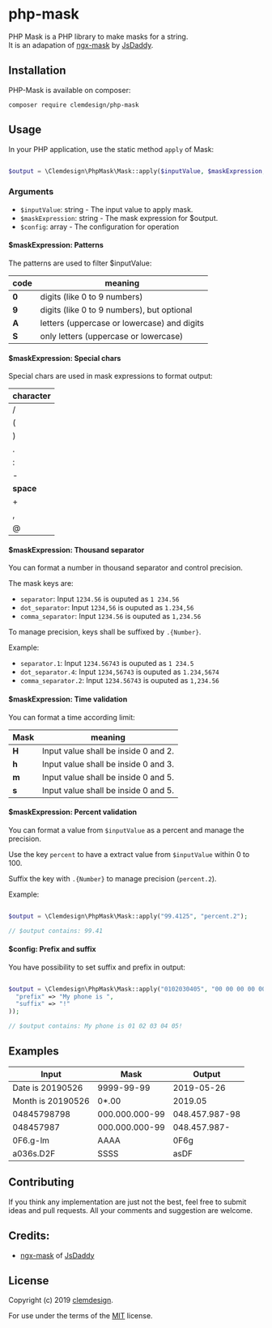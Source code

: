 # php-mask

PHP Mask is a PHP library to make masks for a string.  
It is an adapation of [ngx-mask](https://github.com/JsDaddy/ngx-mask) by  [JsDaddy](https://github.com/JsDaddy).

## Installation

PHP-Mask is available on composer:

    composer require clemdesign/php-mask

## Usage

In your PHP application, use the static method `apply` of Mask:

```php

$output = \Clemdesign\PhpMask\Mask::apply($inputValue, $maskExpression, $config);

```

### Arguments

- `$inputValue`: string - The input value to apply mask.
- `$maskExpression`: string - The mask expression for $output.
- `$config`: array - The configuration for operation

#### $maskExpression: Patterns

The patterns are used to filter $inputValue:

  | code  | meaning                                     |
  | ----- | ------------------------------------------- |
  | **0** | digits (like 0 to 9 numbers)                |
  | **9** | digits (like 0 to 9 numbers), but optional  |
  | **A** | letters (uppercase or lowercase) and digits |
  | **S** | only letters (uppercase or lowercase)       |


#### $maskExpression: Special chars

Special chars are used in mask expressions to format output:

   | character |
   |-----------|
   | / |
   | ( |
   | ) |
   | . |
   | : |
   | - |
   | **space** |
   | + |
   | , |
   | @ |


#### $maskExpression: Thousand separator

You can format a number in thousand separator and control precision.

The mask keys are:
- `separator`: Input `1234.56` is ouputed as `1 234.56`
- `dot_separator`: Input `1234,56` is ouputed as `1.234,56`
- `comma_separator`: Input `1234.56` is ouputed as `1,234.56`

To manage precision, keys shall be suffixed by `.{Number}`.

Example:
- `separator.1`: Input `1234.56743` is ouputed as `1 234.5`
- `dot_separator.4`: Input `1234,56743` is ouputed as `1.234,5674`
- `comma_separator.2`: Input `1234.56743` is ouputed as `1,234.56`

#### $maskExpression: Time validation

You can format a time according limit:

  | Mask  | meaning                                     |
  | ----- | ------------------------------------------- |
  | **H** | Input value shall be inside 0 and 2.        |
  | **h** | Input value shall be inside 0 and 3.        |
  | **m** | Input value shall be inside 0 and 5.        |
  | **s** | Input value shall be inside 0 and 5.        |

#### $maskExpression: Percent validation

You can format a value from `$inputValue` as a percent and manage the precision.

Use the key `percent` to have a extract value from `$inputValue` within 0 to 100.

Suffix the key with `.{Number}` to manage precision (`percent.2`).

Example:

```php

$output = \Clemdesign\PhpMask\Mask::apply("99.4125", "percent.2");

// $output contains: 99.41

```

#### $config: Prefix and suffix

You have possibility to set suffix and prefix in output:

```php

$output = \Clemdesign\PhpMask\Mask::apply("0102030405", "00 00 00 00 00", array(
  "prefix" => "My phone is ",
  "suffix" => "!"
));

// $output contains: My phone is 01 02 03 04 05!

```

## Examples

| Input               | Mask           | Output           |
| ------------------- | -------------- | ---------------- |
| Date is 20190526    | 9999-99-99     | 2019-05-26       |
| Month is 20190526   | 0*.00          | 2019.05          |
| 04845798798         | 000.000.000-99 | 048.457.987-98   |
| 048457987           | 000.000.000-99 | 048.457.987-     |
| 0F6.g-lm            | AAAA           | 0F6g             |
| a036s.D2F           | SSSS           | asDF             |


## Contributing

If you think any implementation are just not the best, feel free to submit ideas and pull requests. All your comments and suggestion are welcome.

## Credits:

- [ngx-mask](https://github.com/JsDaddy/ngx-mask) of  [JsDaddy](https://github.com/JsDaddy)

## License

Copyright (c) 2019 [clemdesign](https://github.com/clemdesign/).

For use under the terms of the [MIT](http://www.opensource.org/licenses/mit-license.php) license. 
